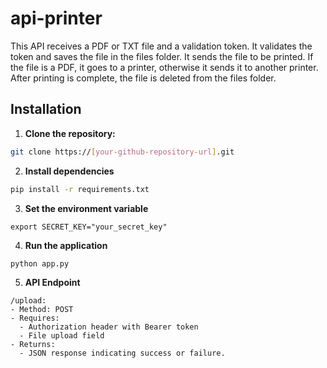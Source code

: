 # api-printer

This API receives a PDF or TXT file and a validation token.
It validates the token and saves the file in the files folder.
It sends the file to be printed. If the file is a PDF, it goes to a printer, otherwise it sends it to another printer.
After printing is complete, the file is deleted from the files folder. 

## Installation

1. **Clone the repository:**
```bash
git clone https://[your-github-repository-url].git
```
2. **Install dependencies**
```bash
pip install -r requirements.txt
```
3. **Set the environment variable**
```
export SECRET_KEY="your_secret_key"
```
4. **Run the application**
```
python app.py
```
5. **API Endpoint**
```
/upload:
- Method: POST
- Requires:
  - Authorization header with Bearer token
  - File upload field
- Returns:
  - JSON response indicating success or failure.
```
